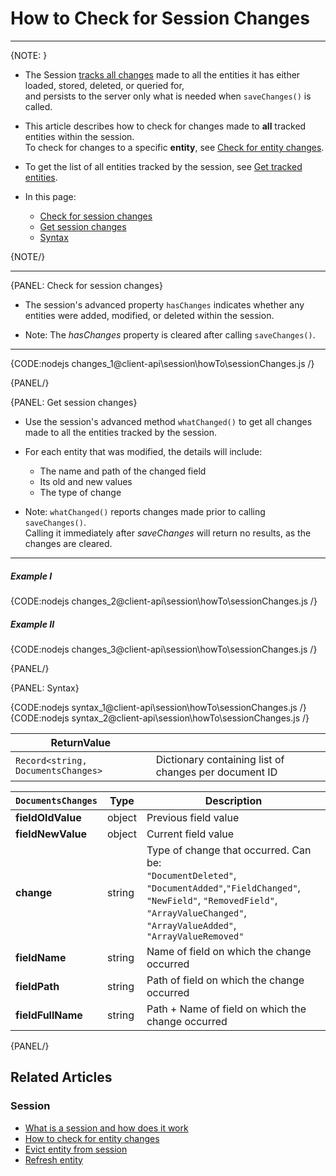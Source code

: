 # How to Check for Session Changes
---

{NOTE: }

* The Session [tracks all changes](../../../client-api/session/what-is-a-session-and-how-does-it-work#tracking-changes) 
  made to all the entities it has either loaded, stored, deleted, or queried for,  
  and persists to the server only what is needed when `saveChanges()` is called.

* This article describes how to check for changes made to **all** tracked entities within the session.  
  To check for changes to a specific **entity**, see [Check for entity changes](../../../client-api/session/how-to/check-if-entity-has-changed).

* To get the list of all entities tracked by the session, see [Get tracked entities](../../../client-api/session/how-to/get-tracked-entities).

* In this page:
    * [Check for session changes](../../../client-api/session/how-to/check-if-there-are-any-changes-on-a-session#check-for-session-changes)
    * [Get session changes](../../../client-api/session/how-to/check-if-there-are-any-changes-on-a-session#get-session-changes)
    * [Syntax](../../../client-api/session/how-to/check-if-there-are-any-changes-on-a-session#syntax)

{NOTE/}

---

{PANEL: Check for session changes}

* The session's advanced property `hasChanges` indicates whether any entities were added, modified, or deleted within the session.

* Note: The _hasChanges_ property is cleared after calling `saveChanges()`.

---

{CODE:nodejs changes_1@client-api\session\howTo\sessionChanges.js /}

{PANEL/}

{PANEL: Get session changes}

* Use the session's advanced method `whatChanged()` to get all changes made to all the entities tracked by the session.

* For each entity that was modified, the details will include:
    * The name and path of the changed field
    * Its old and new values
    * The type of change

* Note: `whatChanged()` reports changes made prior to calling `saveChanges()`.  
  Calling it immediately after _saveChanges_ will return no results, as the changes are cleared.

---

##### Example I

{CODE:nodejs changes_2@client-api\session\howTo\sessionChanges.js /}

##### Example II

{CODE:nodejs changes_3@client-api\session\howTo\sessionChanges.js /}

{PANEL/}

{PANEL: Syntax}

{CODE:nodejs syntax_1@client-api\session\howTo\sessionChanges.js /}
{CODE:nodejs syntax_2@client-api\session\howTo\sessionChanges.js /}

| ReturnValue                        |                                                       |
|------------------------------------|-------------------------------------------------------|
| `Record<string, DocumentsChanges>` | Dictionary containing list of changes per document ID |

| `DocumentsChanges`  | Type    | Description                                                                                                                                                                                      |
|---------------------|---------|--------------------------------------------------------------------------------------------------------------------------------------------------------------------------------------------------|
| **fieldOldValue**   | object  | Previous field value                                                                                                                                                                             |
| **fieldNewValue**   | object  | Current field value                                                                                                                                                                              |
| **change**          | string  | Type of change that occurred. Can be: <br>`"DocumentDeleted"`, `"DocumentAdded"`,`"FieldChanged"`, `"NewField"`, `"RemovedField"`, `"ArrayValueChanged"`, `"ArrayValueAdded"`, `"ArrayValueRemoved"` |
| **fieldName**       | string  | Name of field on which the change occurred                                                                                                                                                       |
| **fieldPath**       | string  | Path of field on which the change occurred                                                                                                                                                       |
| **fieldFullName**   | string  | Path + Name of field on which the change occurred                                                                                                                                                |

{PANEL/}

## Related Articles

### Session

- [What is a session and how does it work](../../../client-api/session/what-is-a-session-and-how-does-it-work)
- [How to check for entity changes](../../../client-api/session/how-to/check-if-entity-has-changed)
- [Evict entity from session](../../../client-api/session/how-to/evict-entity-from-a-session)
- [Refresh entity](../../../client-api/session/how-to/refresh-entity)
